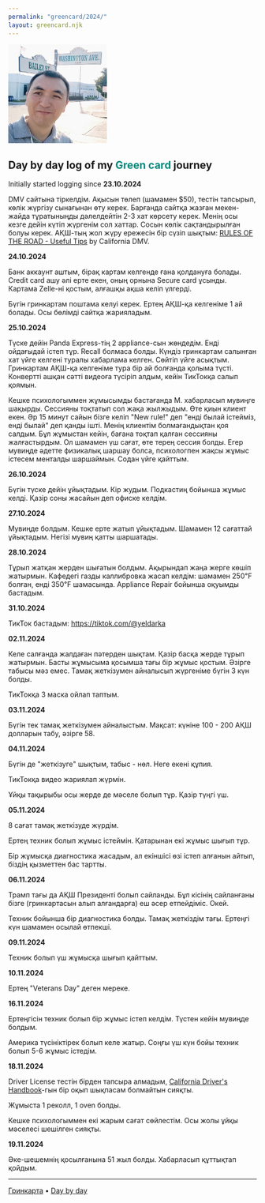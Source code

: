 ```yaml
---
permalink: "greencard/2024/"
layout: greencard.njk
---
```


<img class="right-float-photo" src="/assets/img/day-by-day-image-2024.jpg" />

## Day by day log of my <span style="color:#00897b;">Green card</span> journey

Initially started logging since **23.10.2024**

DMV сайтына тіркелдім. Ақысын төлеп (шамамен $50), тестін тапсырып, көлік жүргізу сынағынан өту керек. Барғанда сайтқа жазған мекен-жайда тұратыныңды дәлелдейтін 2-3 хат көрсету керек. Менің осы кезге дейін күтіп жүргенім сол хаттар. Сосын көлік сақтандырылған болуы керек. АҚШ-тың жол жүру ережесін бір сүзіп шықтым: [RULES OF THE ROAD - Useful Tips](https://www.youtube.com/playlist?list=PL2ZduCrEeD5zE7vLmGWpXb-UGLXcq07pc) by California DMV.

**24.10.2024**

Банк аккаунт аштым, бірақ картам келгенде ғана қолдануға болады. Credit card ашу әлі ерте екен, оның орнына Secure card ұсынды. Картама Zelle-ні қостым, алғашқы ақша келіп үлгерді.

Бүгін гринкартам поштама келуі керек. Ертең АҚШ-қа келгеніме 1 ай болады. Осы бөлімді сайтқа жарияладым.

**25.10.2024**

Түске дейін Panda Express-тің 2 appliance-сын жөндедім. Енді ойдағыдай істеп тұр. Recall болмаса болды. Күндіз гринкартам салынған хат үйге келгені туралы хабарлама келген. Сөйтіп үйге асықтым. Гринкартам АҚШ-қа келгеніме тура бір ай болғанда қолыма түсті. Конвертті ашқан сәтті видеоға түсіріп алдым, кейін ТикТокқа салып қоямын.

Кешке психологыммен жұмысымды бастағанда М. хабарласып мувиңге шақырды. Сессияны тоқтатып сол жақа жылжыдым. Өте қиын клиент екен. Әр 15 минут сайын бізге келіп "New rule!" деп "енді былай істейміз, енді былай" деп қанды ішті. Менің клиентім болмағандықтан қоя салдым. Бұл жұмыстан кейін, бағана тоқтап қалған сессияны жалғастырдым. Ол шамамен үш сағат, өте терең сессия болды. Егер мувиңде әдетте физикалық шаршау болса, психологпен жақсы жұмыс істесем менталды шаршаймын. Содан үйге қайттым.

**26.10.2024**

Бүгін түске дейін ұйықтадым. Кір жудым. Подкастиң бойынша жұмыс келді. Қазір соны жасайын деп офиске келдім.

**27.10.2024**

Мувиңде болдым. Кешке ерте жатып ұйықтадым. Шамамен 12 сағаттай ұйықтадым. Негізі мувиң қатты шаршатады.

**28.10.2024**

Тұрып жатқан жерден шығатын болдым. Ақырындап жаңа жерге көшіп жатырмын. Кафедегі газды каллибровка жасап келдім: шамамен 250℉ болған, енді 350℉ шамасында. Appliance Repair бойынша оқуымды бастадым.

**31.10.2024**

ТикТок бастадым: <https://tiktok.com/@yeldarka>

**02.11.2024**

Келе салғанда жалдаған пәтерден шықтам. Қазір басқа жерде тұрып жатырмын. Басты жұмысыма қосымша тағы бір жұмыс қостым. Әзірге табысы мәз емес. Тамақ жеткізумен айналысып жүргеніме бүгін 3 күн болды.

ТикТокқа 3 маска ойлап таптым.

**03.11.2024**

Бүгін тек тамақ жеткізумен айналыстым. Мақсат: күніне 100 - 200 АҚШ долларын табу, әзірге 58.

**04.11.2024**

Бүгін де "жеткізуге" шықтым, табыс - нөл. Неге екені құпия.

ТикТокқа видео жариялап жүрмін.

Ұйқы тақырыбы осы жерде де мәселе болып тұр. Қазір түңгі үш.

**05.11.2024**

8 сағат тамақ жеткізуде жүрдім.

Ертең техник болып жұмыс істеймін. Қатарынан екі жұмыс шығып тұр.

Бір жұмысқа диагностика жасадым, ал екіншісі өзі істеп алғанын айтып, біздің қызметтен бас тартты.

**06.11.2024**

Трамп тағы да АҚШ Президенті болып сайланды. Бұл кісінің сайланғаны бізге (гринкартасын алып алғандарға) еш әсер етпейдіміс. Окей.

Техник бойынша бір диагностика болды. Тамақ жеткіздім тағы. Ертеңгі күн шамамен осылай өтпекші.

**09.11.2024**

Техник болып үш жұмысқа шығып қайттым.

**10.11.2024**

Ертең "Veterans Day" деген мереке.

**16.11.2024**

Ертеңгісін техник болып бір жұмыс істеп келдім. Түстен кейін мувиңде болдым.

Америка түсініктірек болып келе жатыр. Соңғы үш күн бойы техник болып 5-6 жұмыс істедім.

**18.11.2024**

Driver License тестін бірден тапсыра алмадым, [California Driver's Handbook](https://www.dmv.ca.gov/portal/handbook/california-driver-handbook/)-гын  бір оқып шықпасам болмайтын сияқты.

Жұмыста 1 реколл, 1 oven болды.

Кешке психологыммен екі жарым сағат сөйлестім. Осы жолы ұйқы мәселесі шешілген сияқты.

**19.11.2024**

Әке-шешемнің қосылғанына 51 жыл болды. Хабарласып құттықтап қойдым.

---

[Гринкарта](/greencard/) • [Day by day](/greencard/days)